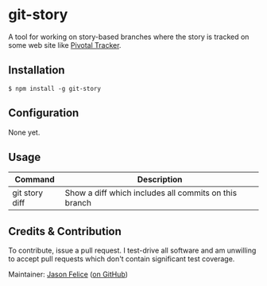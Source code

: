 git-story
=========

A tool for working on story-based branches where the story is tracked on some
web site like [Pivotal Tracker].

[Pivotal Tracker]: http://www.pivotaltracker.com/

Installation
------------

    $ npm install -g git-story

Configuration
-------------

None yet.

Usage
-----

| Command            | Description                                             |
| ------------------ | ------------------------------------------------------- |
| git story diff     | Show a diff which includes all commits on this branch   |

Credits & Contribution
----------------------

To contribute, issue a pull request.  I test-drive all software and am
unwilling to accept pull requests which don't contain significant test
coverage.

Maintainer: [Jason Felice] ([on GitHub])


[Jason Felice]: http://maitria.com/jason.html
[on GitHub]: http://github.com/eraserhd
